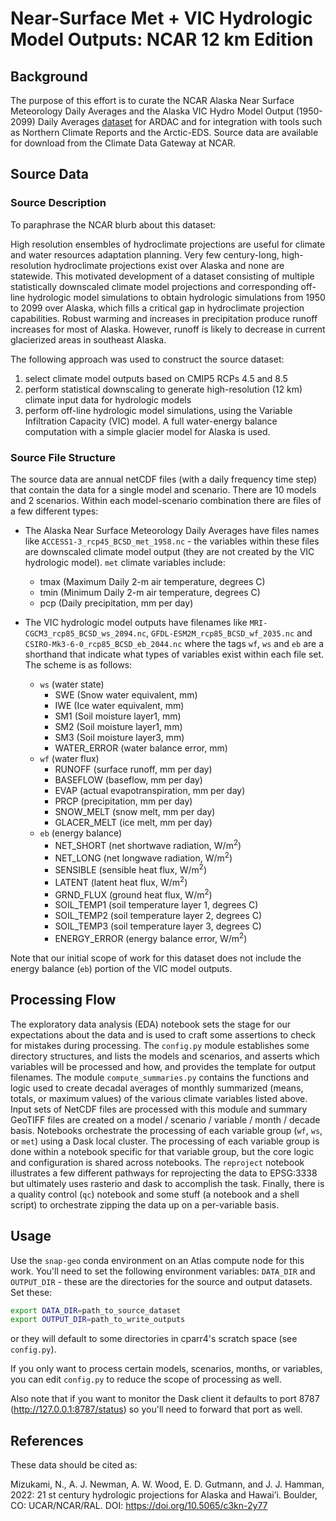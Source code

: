 # Near-Surface Met + VIC Hydrologic Model Outputs: NCAR 12 km Edition

## Background

The purpose of this effort is to curate the NCAR Alaska Near Surface Meteorology Daily Averages and the Alaska VIC Hydro Model Output (1950-2099) Daily Averages [dataset](https://www.earthsystemgrid.org/dataset/ucar.ral.hydro.predictions.html) for ARDAC and for integration with tools such as Northern Climate Reports and the Arctic-EDS. Source data are available for download from the Climate Data Gateway at NCAR.

## Source Data

### Source Description

To paraphrase the NCAR blurb about this dataset:

<p>
High resolution ensembles of hydroclimate projections are useful for climate and water resources adaptation planning. Very few century-long, high-resolution hydroclimate projections exist over Alaska and none are statewide. This motivated development of a dataset consisting of multiple statistically downscaled climate model projections and corresponding off-line hydrologic model simulations to obtain hydrologic simulations from 1950 to 2099 over Alaska, which fills a critical gap in hydroclimate projection capabilities. Robust warming and increases in precipitation produce runoff increases for most of Alaska. However, runoff is likely to decrease in current glacierized areas in southeast Alaska.
</p>

The following approach was used to construct the source dataset:

1. select climate model outputs based on CMIP5 RCPs 4.5 and 8.5
2. perform statistical downscaling to generate high-resolution (12 km) climate input data for hydrologic models
3. perform off-line hydrologic model simulations, using the Variable Infiltration Capacity (VIC) model. A full water-energy balance computation with a simple glacier model for Alaska is used.

### Source File Structure

The source data are annual netCDF files (with a daily frequency time step) that contain the data for a single model and scenario. There are 10 models and 2 scenarios. Within each model-scenario combination there are files of a few different types:

- The Alaska Near Surface Meteorology Daily Averages have files names like `ACCESS1-3_rcp45_BCSD_met_1958.nc` - the variables within these files are downscaled climate model output (they are not created by the VIC hydrologic model). `met` climate variables include:

  - tmax (Maximum Daily 2-m air temperature, degrees C)
  - tmin (Minimum Daily 2-m air temperature, degrees C)
  - pcp (Daily precipitation, mm per day)

- The VIC hydrologic model outputs have filenames like `MRI-CGCM3_rcp85_BCSD_ws_2094.nc`, `GFDL-ESM2M_rcp85_BCSD_wf_2035.nc` and `CSIRO-Mk3-6-0_rcp85_BCSD_eb_2044.nc` where the tags `wf`, `ws` and `eb` are a shorthand that indicate what types of variables exist within each file set. The scheme is as follows:
  - `ws` (water state)
    - SWE (Snow water equivalent, mm)
    - IWE (Ice water equivalent, mm)
    - SM1 (Soil moisture layer1, mm)
    - SM2 (Soil moisture layer1, mm)
    - SM3 (Soil moisture layer3, mm)
    - WATER_ERROR (water balance error, mm)
  - `wf` (water flux)
    - RUNOFF (surface runoff, mm per day)
    - BASEFLOW (baseflow, mm per day)
    - EVAP (actual evapotranspiration, mm per day)
    - PRCP (precipitation, mm per day)
    - SNOW_MELT (snow melt, mm per day)
    - GLACER_MELT (ice melt, mm per day)
  - `eb` (energy balance)
    - NET_SHORT (net shortwave radiation, W/m<sup>2</sup>)
    - NET_LONG (net longwave radiation, W/m<sup>2</sup>)
    - SENSIBLE (sensible heat flux, W/m<sup>2</sup>)
    - LATENT (latent heat flux, W/m<sup>2</sup>)
    - GRND_FLUX (ground heat flux, W/m<sup>2</sup>)
    - SOIL_TEMP1 (soil temperature layer 1, degrees C)
    - SOIL_TEMP2 (soil temperature layer 2, degrees C)
    - SOIL_TEMP3 (soil temperature layer 3, degrees C)
    - ENERGY_ERROR (energy balance error, W/m<sup>2</sup>)

Note that our initial scope of work for this dataset does not include the energy balance (`eb`) portion of the VIC model outputs.

## Processing Flow

The exploratory data analysis (EDA) notebook sets the stage for our expectations about the data and is used to craft some assertions to check for mistakes during processing. The `config.py` module establishes some directory structures, and lists the models and scenarios, and asserts which variables will be processed and how, and provides the template for output filenames. The module `compute_summaries.py` contains the functions and logic used to create decadal averages of monthly summarized (means, totals, or maximum values) of the various climate variables listed above. Input sets of NetCDF files are processed with this module and summary GeoTIFF files are created on a model / scenario / variable / month / decade basis. Notebooks orchestrate the processing of each variable group (`wf`, `ws`, or `met`) using a Dask local cluster. The processing of each variable group is done within a notebook specific for that variable group, but the core logic and configuration is shared across notebooks. The `reproject` notebook illustrates a few different pathways for reprojecting the data to EPSG:3338 but ultimately uses rasterio and dask to accomplish the task. Finally, there is a quality control (`qc`) notebook and some stuff (a notebook and a shell script) to orchestrate zipping the data up on a per-variable basis.

## Usage

Use the `snap-geo` conda environment on an Atlas compute node for this work. You'll need to set the following environment variables: `DATA_DIR` and `OUTPUT_DIR` - these are the directories for the source and output datasets. Set these:

```sh
export DATA_DIR=path_to_source_dataset
export OUTPUT_DIR=path_to_write_outputs
```

or they will default to some directories in cparr4's scratch space (see `config.py`).

If you only want to process certain models, scenarios, months, or variables, you can edit `config.py` to reduce the scope of processing as well.

Also note that if you want to monitor the Dask client it defaults to port 8787 (http://127.0.0.1:8787/status) so you'll need to forward that port as well.

## References

These data should be cited as:

Mizukami, N., A. J. Newman, A. W. Wood, E. D. Gutmann, and J. J. Hamman, 2022: 21 st century
hydrologic projections for Alaska and Hawai’i. Boulder, CO: UCAR/NCAR/RAL. DOI:
https://doi.org/10.5065/c3kn-2y77
